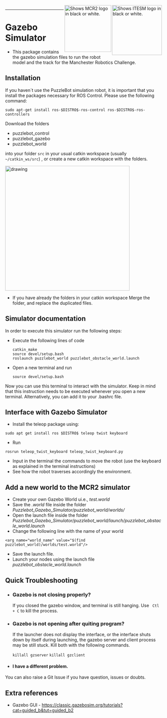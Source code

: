 <picture>
  <source media="(prefers-color-scheme: dark)" srcset="https://github.com/ManchesterRoboticsLtd/TE3003B_Integration_of_Robotics_and_Intelligent_Systems/blob/main/Misc/Logos/Logotipo%20Vertical%20Bco_Transparente.png">
  <source media="(prefers-color-scheme: light)" srcset="https://github.com/ManchesterRoboticsLtd/TE3003B_Integration_of_Robotics_and_Intelligent_Systems/blob/main/Misc/Logos/Logotipo%20Vertical%20Azul%20transparente.png">
  <img alt="Shows ITESM logo in black or white." width="160" align="right">
</picture>

<picture>
  <source media="(prefers-color-scheme: dark)" srcset="https://github.com/ManchesterRoboticsLtd/TE3003B_Integration_of_Robotics_and_Intelligent_Systems/blob/main/Misc/Logos/MCR2_Logo_White.png">
  <source media="(prefers-color-scheme: light)" srcset="https://github.com/ManchesterRoboticsLtd/TE3003B_Integration_of_Robotics_and_Intelligent_Systems/blob/main/Misc/Logos/MCR2_Logo_Black.png">
  <img alt="Shows MCR2 logo in black or white." width="150" align="right">
</picture>

---

# Gazebo Simulator

* This package contains the gazebo simulation files to run the robot model and the track for the Manchester Robotics Challenge.

## Installation

If you haven´t use the PuzzleBot simulation robot, it is important that you install the packages necessary for ROS Control. Please use the following command:

 `sudo apt-get install ros-$DISTRO$-ros-control ros-$DISTRO$-ros-controllers`

Download the folders 
  * puzzlebot_control
  * puzzlebot_gazebo
  * puzzlebot_world

into your folder `src`  in your usual catkin workspace (usually `~/catkin_ws/src`) , or create a new catkin workspace with the folders.  

<img src="https://user-images.githubusercontent.com/67285979/187089591-091a9058-dcc1-4abe-80fa-c4405f29bcea.png" alt="drawing" width="400"/>

* If you have already the folders in your catkin workspace Merge the folder, and replace the duplicated files. 

## Simulator documentation

 In order to execute this simulator run the following steps:

* Execute the following lines of code
  ```
  catkin_make
  source devel/setup.bash
  roslaunch puzzlebot_world puzzlebot_obstacle_world.launch
  ```
* Open a new terminal and run 
  ```
  source devel/setup.bash
  ```
Now you can use this terminal to interact with the simulator. Keep in mind that this instruction needs to be executed whenever you open a new terminal. Alternatively, you can add it to your .bashrc file. 

## Interface with Gazebo Simulator

* Install the teleop package using:
```
sudo apt get install ros $DISTRO$ teleop twist keyboard
```
* Run

```
rosrun teleop_twist_keyboard teleop_twist_keyboard.py
```
* Input in the terminal the commands to move the robot (use the keyboard as explained in the terminal instructions)
* See how the robot traverses accordingly the environment.


## Add a new world to the MCR2 simulator

* Create your own Gazebo World ui.e., *test.world*
* Save the *.world* file inside the folder *Puzzlebot_Gazebo_Simulator/puzzlebot_world/worlds/*
* Open the launch file inside the folder *Puzzlebot_Gazebo_Simulator/puzzlebot_world/launch/puzzlebot_obstacle_world.launch*
* Change the following line with the name of your world

```
<arg name="world_name" value="$(find puzzlebot_world)/worlds/test.world"/>
```

* Save the launch file.
* Launch your nodes using the launch file *puzzlebot_obstacle_world.launch*


## Quick Troubleshooting
- ### Gazebo is not closing properly?
  If you closed the gazebo window, and terminal is still hanging. Use ` Ctl + C`  to kill the process. 
  
- ### Gazebo is not opening after quiting program?
  If the launcher does not display the interface, or the interface shuts down by itself during launching, the gazebo server and client process may be still stuck. Kill both with the following commands. 
  
  `killall gzserver` 
  `killall gzclient` 

- #### I have a different problem.

You can also raise a Git Issue if you have question, issues or doubts. 

## Extra references
- Gazebo GUI - https://classic.gazebosim.org/tutorials?cat=guided_b&tut=guided_b2
